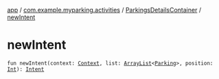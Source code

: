 [app](../../index.md) / [com.example.myparking.activities](../index.md) / [ParkingsDetailsContainer](index.md) / [newIntent](./new-intent.md)

# newIntent

`fun newIntent(context: `[`Context`](https://developer.android.com/reference/android/content/Context.html)`, list: `[`ArrayList`](https://kotlinlang.org/api/latest/jvm/stdlib/kotlin.collections/-array-list/index.html)`<`[`Parking`](../../com.example.myparking.models/-parking/index.md)`>, position: `[`Int`](https://kotlinlang.org/api/latest/jvm/stdlib/kotlin/-int/index.html)`): `[`Intent`](https://developer.android.com/reference/android/content/Intent.html)
